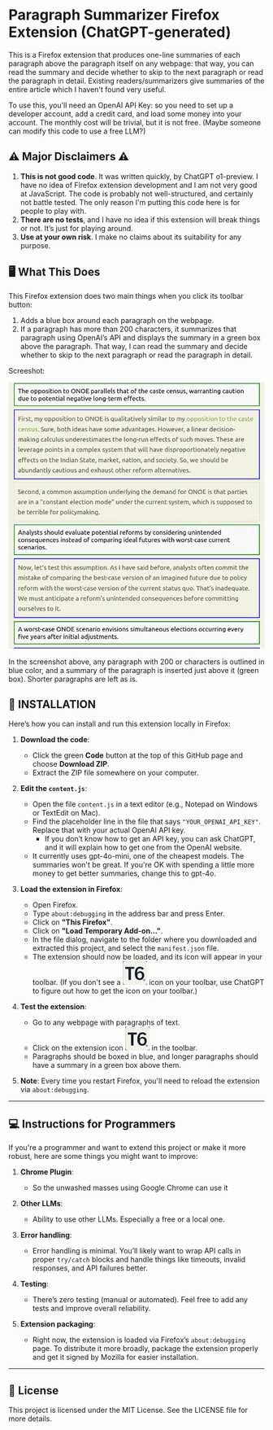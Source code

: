 # Paragraph Summarizer Firefox Extension (ChatGPT-generated)

This is a Firefox extension that produces one-line summaries of each paragraph above the paragraph itself on any webpage: that way, you can read the summary and decide whether to skip to the next paragraph or read the paragraph in detail. Existing readers/summarizers give summaries of the entire article which I haven't found very useful.

To use this, you'll need an OpenAI API Key: so you need to set up a developer account, add a credit card, and load some money into your account. The monthly cost will be trivial, but it is not free. (Maybe someone can modify this code to use a free LLM?)

## ⚠️ Major Disclaimers ⚠️

1. **This is not good code**. It was written quickly, by ChatGPT o1-preview. I have no idea of Firefox extension development and I am not very good at JavaScript. The code is probably not well-structured, and certainly not battle tested. The only reason I'm putting this code here is for people to play with.
2. **There are no tests**, and I have no idea if this extension will break things or not. It’s just for playing around.
3. **Use at your own risk**. I make no claims about its suitability for any purpose.


## 🖥️ What This Does

This Firefox extension does two main things when you click its toolbar button:

1. Adds a blue box around each paragraph on the webpage.
2. If a paragraph has more than 200 characters, it summarizes that paragraph using OpenAI’s API and displays the summary in a green box above the paragraph. That way, I can read the summary and decide whether to skip to the next paragraph or read the paragraph in detail. 

Screeshot:

![Screenshot of this extension in use](screenshot.png)

In the screenshot above, any paragraph with 200  or characters is outlined in blue color, and a summary of the paragraph is inserted just above it (green box). Shorter paragraphs are left as is.

## 🔧 INSTALLATION

Here’s how you can install and run this extension locally in Firefox:

1. **Download the code**:
    - Click the green **Code** button at the top of this GitHub page and choose **Download ZIP**.
    - Extract the ZIP file somewhere on your computer.

2. **Edit the `content.js`**:
    - Open the file `content.js` in a text editor (e.g., Notepad on Windows or TextEdit on Mac).
    - Find the placeholder line in the file that says `"YOUR_OPENAI_API_KEY"`. Replace that with your actual OpenAI API key. 
        - If you don’t know how to get an API key, you can ask ChatGPT, and it will explain how to get one from the OpenAI website.
    - It currently uses gpt-4o-mini, one of the cheapest models. The summaries won't be great. If you're OK with spending a little more money to get better summaries, change this to gpt-4o.

3. **Load the extension in Firefox**:
    - Open Firefox.
    - Type `about:debugging` in the address bar and press Enter.
    - Click on **"This Firefox"**.
    - Click on **"Load Temporary Add-on..."**.
    - In the file dialog, navigate to the folder where you downloaded and extracted this project, and select the `manifest.json` file.
    - The extension should now be loaded, and its icon will appear in your toolbar. (If you don't see a ![Extension Icon](icon.png) icon on your toolbar, use ChatGPT to figure out how to get the icon on your toolbar.)

4. **Test the extension**:
    - Go to any webpage with paragraphs of text.
    - Click on the extension icon ![Extension Icon](icon.png) in the toolbar.
    - Paragraphs should be boxed in blue, and longer paragraphs should have a summary in a green box above them.

5. **Note**: Every time you restart Firefox, you'll need to reload the extension via `about:debugging`. 

---

## 💻 Instructions for Programmers

If you're a programmer and want to extend this project or make it more robust, here are some things you might want to improve:

1. **Chrome Plugin**:
    - So the unwashed masses using Google Chrome can use it

2. **Other LLMs**:
    - Ability to use other LLMs. Especially a free or a local one.

2. **Error handling**:
   - Error handling is minimal. You’ll likely want to wrap API calls in proper `try/catch` blocks and handle things like timeouts, invalid responses, and API failures better.

3. **Testing**:
   - There’s zero testing (manual or automated). Feel free to add any tests and improve overall reliability.

4. **Extension packaging**:
   - Right now, the extension is loaded via Firefox’s `about:debugging` page. To distribute it more broadly, package the extension properly and get it signed by Mozilla for easier installation.

---

## 📜 License

This project is licensed under the MIT License. See the LICENSE file for more details.
